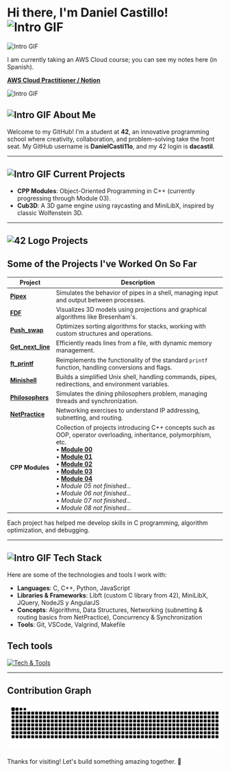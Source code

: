 # Hi there, I'm Daniel Castillo! <img src="https://images.emojiterra.com/google/noto-emoji/animated-emoji/1f44b.gif" alt="Intro GIF" width="32" height="32">

![Intro GIF](https://media4.giphy.com/media/5eLDrEaRGHegx2FeF2/giphy.gif?cid=6c09b95234sl4d1c4kmzgrv4qfh5i2owp53tvlvo8xr2l2i7&ep=v1_internal_gif_by_id&rid=giphy.gif&ct=s)

I am currently taking an AWS Cloud course; you can see my notes here (in Spanish). 

[**AWS Cloud Practitioner / Notion**](https://www.notion.so/danielcasti11o/AWS-Cloud-Practitioner-273fe243807880f9815ef45c75eb4f43)

![Intro GIF](https://cdn.hashnode.com/res/hashnode/image/upload/v1660948694974/iVyOjIMeP.gif)

## <img src="https://media.tenor.com/D6AiH4GkBHoAAAAi/gofourward-webdesign.gif" alt="Intro GIF" width="42" height="42"> About Me

Welcome to my GitHub! I'm a student at **42**, an innovative programming school where creativity, collaboration, and problem-solving take the front seat. My GitHub username is **DanielCasti11o**, and my 42 login is **dacastil**.

---


## <img src="https://media.tenor.com/wRGUxOHXVDkAAAAj/stars-star.gif" alt="Intro GIF" width="32" height="32">     Current Projects

- **CPP Modules**: Object-Oriented Programming in C++ (currently progressing through Module 03).  
- **Cub3D**: A 3D game engine using raycasting and MiniLibX, inspired by classic Wolfenstein 3D.

---

## <img src="https://upload.wikimedia.org/wikipedia/commons/8/8d/42_Logo.svg" alt="42 Logo" width="150"> Projects

## Some of the Projects I've Worked On So Far

| **Project**      | **Description**                                                                          |
|------------------|------------------------------------------------------------------------------------------|
| [**Pipex**](https://github.com/DanielCasti11o/PIPEX_42)        | Simulates the behavior of pipes in a shell, managing input and output between processes.  |
| [**FDF**](https://github.com/DanielCasti11o/FDF-42)           | Visualizes 3D models using projections and graphical algorithms like Bresenham's.          |
| [**Push_swap**](https://github.com/DanielCasti11o/Push_Swap-42)    | Optimizes sorting algorithms for stacks, working with custom structures and operations.   |
| [**Get_next_line**](https://github.com/DanielCasti11o/GNL) | Efficiently reads lines from a file, with dynamic memory management.                      |
| [**ft_printf**](https://github.com/DanielCasti11o/FT_PRINTF42)    | Reimplements the functionality of the standard `printf` function, handling conversions and flags. |
| [**Minishell**](https://github.com/eltitoyisus/mini) | Builds a simplified Unix shell, handling commands, pipes, redirections, and environment variables. |
| [**Philosophers**](https://github.com/DanielCasti11o/Philosophers_42) | Simulates the dining philosophers problem, managing threads and synchronization. |
| [**NetPractice**](https://github.com/DanielCasti11o/Net_practice) | Networking exercises to understand IP addressing, subnetting, and routing. |
| **CPP Modules** | Collection of projects introducing C++ concepts such as OOP, operator overloading, inheritance, polymorphism, etc. <br> • [**Module 00**](https://github.com/DanielCasti11o/CPP-Modules/tree/main/CPP_Module00) <br> • [**Module 01**](https://github.com/DanielCasti11o/CPP-Modules/tree/main/CPP_Module01) <br> • [**Module 02**](https://github.com/DanielCasti11o/CPP-Modules/tree/main/CPP_Module02) <br> • [**Module 03**](https://github.com/DanielCasti11o/CPP-Modules/tree/main/CPP_Module03) <br> • [**Module 04**](https://github.com/DanielCasti11o/CPP-Modules/tree/main/CPP_Module04) <br> • *Module 05 not finished...* <br> • *Module 06 not finished...* <br> • *Module 07 not finished...* <br> • *Module 08 not finished...* |


Each project has helped me develop skills in C programming, algorithm optimization, and debugging.

---


##  <img src="https://64.media.tumblr.com/bd172c9b6928e5b148be37d5a13e739a/tumblr_oewz56k4d21tgk8beo1_400.gif" alt="Intro GIF" width="42" height="42"> Tech Stack

Here are some of the technologies and tools I work with:

- **Languages**: C, C++, Python, JavaScript 
- **Libraries & Frameworks**: Libft (custom C library from 42), MiniLibX, JQuery, NodeJS y AngularJS
- **Concepts**: Algorithms, Data Structures, Networking (subnetting & routing basics from NetPractice), Concurrency & Synchronization  
- **Tools**: Git, VSCode, Valgrind, Makefile  

## Tech tools


[![Tech & Tools](https://skillicons.dev/icons?i=c,cpp,git,vscode,vim,bash,docker,linux,github,ubuntu,python,javascript,html,jquery,notion#gh-dark-mode-only)](https://skillicons.dev)

---

## Contribution Graph

<picture>
  <source media="(prefers-color-scheme: dark)" srcset="https://raw.githubusercontent.com/danielcasti11o/danielcasti11o/output/github-contribution-grid-snake-dark.svg">
  <source media="(prefers-color-scheme: light)" srcset="https://raw.githubusercontent.com/danielcasti11o/danielcasti11o/output/github-contribution-grid-snake.svg">
  <img alt="github contribution grid snake animation" src="https://raw.githubusercontent.com/danielcasti11o/danielcasti11o/output/github-contribution-grid-snake.svg">
</picture>

Thanks for visiting! Let's build something amazing together. 🚀


